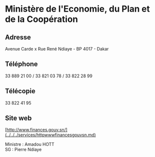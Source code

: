 # Ministère de l'Economie, du Plan et de la Coopération

**Adresse**
-----------

Avenue Carde x Rue René Ndiaye - BP 4017 - Dakar

**Téléphone**
-------------

33 889 21 00 / 33 821 03 78 / 33 822 28 99

**Télécopie**
-------------

33 822 41 95

**Site web**
------------

[http://www.finances.gouv.sn/](../../../services/httpwwwfinancesgouvsn.md)

Ministre : Amadou HOTT  
SG : Pierre Ndiaye